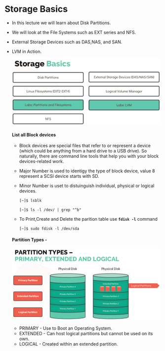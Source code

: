# Storage Basics

- In this lecture we will learn about Disk Partitions. 
- We will look at the File Systems such as EXT series and NFS.
- External Storage Devices such as DAS,NAS, and SAN.
- LVM in Action.

  ![Disk](../images/disk.PNG)
  
  #### List all Block devices
  
  - Block devices are special files that refer to or represent a device (which could be anything from a hard drive to a USB drive). So naturally, there are command line tools that help you with your block devices-related work.
  - Major Number is used to identigy the type of block device, value 8 represent a SCSI device starts with SD.
  - Minor Number is uset to distuinguish individual, physical or logical devices.

     ```
     [~]$ lsblk 
     ```

     ```
     [~]$ ls -l /dev/ | grep "^b"
     ```

  - To Print,Create and Delete the parition table use **`fdisk -l`** command 
 
     ```
     [~]$ sudo fdisk -l /dev/sda
     ```

  #### Partition Types - 
  
  ![Part](../images/partition.PNG)

  - PRIMARY - Use to Boot an Operating System.
  - EXTENDED - Can host logical partitions but cannot be used on its own.
  - LOGICAL - Created within an extended partition.
